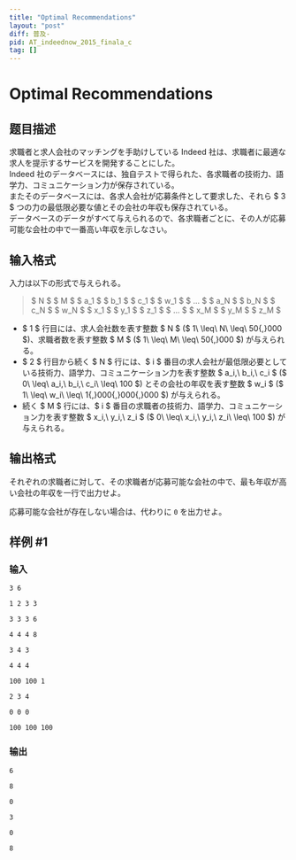 ```yaml
---
title: "Optimal Recommendations"
layout: "post"
diff: 普及-
pid: AT_indeednow_2015_finala_c
tag: []
---
```


# Optimal Recommendations

## 题目描述

[problemUrl]: https://atcoder.jp/contests/indeednow-finala-open/tasks/indeednow_2015_finala_c

 求職者と求人会社のマッチングを手助けしている Indeed 社は、求職者に最適な求人を提示するサービスを開発することにした。  
 Indeed 社のデータベースには、独自テストで得られた、各求職者の技術力、語学力、コミュニケーション力が保存されている。  
 またそのデータベースには、各求人会社が応募条件として要求した、それら $ 3 $ つの力の最低限必要な値とその会社の年収も保存されている。  
 データベースのデータがすべて与えられるので、各求職者ごとに、その人が応募可能な会社の中で一番高い年収を示しなさい。

## 输入格式

入力は以下の形式で与えられる。

> $ N $ $ M $ $ a_1 $ $ b_1 $ $ c_1 $ $ w_1 $ $ ... $ $ a_N $ $ b_N $ $ c_N $ $ w_N $ $ x_1 $ $ y_1 $ $ z_1 $ $ ... $ $ x_M $ $ y_M $ $ z_M $

- $ 1 $ 行目には、求人会社数を表す整数 $ N $ ($ 1\ \leq\ N\ \leq\ 50{,}000 $)、求職者数を表す整数 $ M $ ($ 1\ \leq\ M\ \leq\ 50{,}000 $) が与えられる。
- $ 2 $ 行目から続く $ N $ 行には、$ i $ 番目の求人会社が最低限必要としている技術力、語学力、コミュニケーション力を表す整数 $ a_i,\ b_i,\ c_i $ ($ 0\ \leq\ a_i,\ b_i,\ c_i\ \leq\ 100 $) とその会社の年収を表す整数 $ w_i $ ($ 1\ \leq\ w_i\ \leq\ 1{,}000{,}000{,}000 $) が与えられる。
- 続く $ M $ 行には、$ i $ 番目の求職者の技術力、語学力、コミュニケーション力を表す整数 $ x_i,\ y_i,\ z_i $ ($ 0\ \leq\ x_i,\ y_i,\ z_i\ \leq\ 100 $) が与えられる。

## 输出格式

それぞれの求職者に対して、その求職者が応募可能な会社の中で、最も年収が高い会社の年収を一行で出力せよ。

応募可能な会社が存在しない場合は、代わりに `0` を出力せよ。

## 样例 #1

### 输入

```
3 6
1 2 3 3
3 3 3 6
4 4 4 8
3 4 3
4 4 4
100 100 1
2 3 4
0 0 0
100 100 100
```

### 输出

```
6
8
0
3
0
8
```

